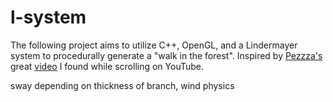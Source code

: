 # l-system

The following project aims to utilize C++, OpenGL, and a Lindermayer system to procedurally generate a "walk in the forest". Inspired by [Pezzza's](https://github.com/johnBuffer) great [video](https://www.youtube.com/watch?v=esX-19-sVyY&list=LL&index=1) I found while scrolling on YouTube. 

sway depending on thickness of branch, wind physics
